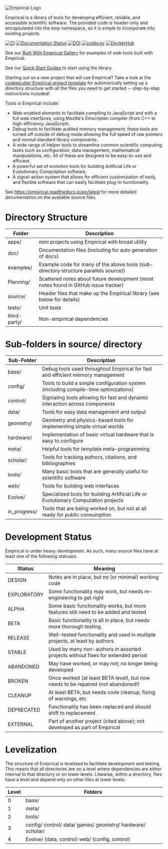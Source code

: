 ![Empirical Logo](/doc/EmpiricalBanner.png)

Empirical is a library of tools for developing efficient, reliable, and accessible scientific
software.  The provided code is header-only and encapsulated into the emp namespace, so it
is simple to incorporate into existing projects.

[![CI](https://github.com/devosoft/Empirical/workflows/CI/badge.svg)](https://github.com/devosoft/Empirical/actions?query=workflow%3ACI+branch%3Amaster) [![Documentation Status](https://readthedocs.org/projects/empirical/badge/?version=latest)](https://empirical.readthedocs.io/en/latest/?badge=latest) [![DOI](https://zenodo.org/badge/24824563.svg)](https://zenodo.org/badge/latestdoi/24824563) [![codecov](https://codecov.io/gh/devosoft/Empirical/branch/master/graph/badge.svg)](https://codecov.io/gh/devosoft/Empirical)
[![DockerHub](https://img.shields.io/badge/DockerHub-Hosted-blue)](https://hub.docker.com/r/devosoft/empirical)


See our [Built With Empirical Gallery](https://empirical.readthedocs.io/en/latest/BuiltWithEmpiricalGallery) for examples of web tools built with Empirical.

See our [Quick Start Guides](https://empirical.readthedocs.io/en/latest/QuickStartGuides) to start using the library.

Starting out on a new project that will use Empirical?
Take a look at the [cookiecutter Empirical project template](https://github.com/devosoft/cookiecutter-empirical-project) for automarically setting up a directory structure with all the files you need to get started -- step-by-step instructions included!

Tools in Empirical include:
* Web-enabled elements to facilitate compiling to JavaScript and with a full web interfaces,
  using Mozilla's Emscripten compiler (from C++ to high-efficiency JavaScript).
* Debug tools to facilitate audited memory management; these tools are turned off outside of
  debug mode allowing the full speed of raw pointers and normal standard library components.
* A wide range of Helper tools to streamline common scientific computing tasks such as
  configuration, data management, mathematical manipulations, etc.
  All of these are designed to be  easy-to-use and efficient.
* A powerful set of evolution tools for building Artificial Life or Evolutionary Computation
  software.
* A signal-action system that allows for efficient customization of tools, and flexible
  software that can easily facilitate plug-in functionality.

See https://empirical.readthedocs.io/en/latest for more detailed documentation
on the available source files.

# Directory Structure

| Folder       | Description
| ------------ | ----
| apps/        | mini projects using Empirical with broad utility
| doc/         | Documentation files (including for auto generation of docs)
| examples/    | Example code for many of the above tools (sub-directory structure parallels source/)
| Planning/    | Scattered notes about future development (most notes found in GitHub issue tracker)
| source/      | Header files that make up the Empirical library (see below for details)
| tests/       | Unit tests
| third-party/ | Non-empirical dependencies


# Sub-folders in source/ directory

| Sub-Folder  | Description
| ----------- | ----
| base/       | Debug tools used throughout Empirical for fast and efficient memory management
| config/     | Tools to build a simple configuration system (including compile-time optimizations)
| control/    | Signialing tools allowing for fast and dynamic interaction across components
| data/       | Tools for easy data management and output
| geometry/   | Geometry and physics-based tools for implementing simple virtual worlds
| hardware/   | Implementation of basic virtual hardware that is easy to configure
| meta/       | Helpful tools for template meta-programming
| scholar/    | Tools for tracking authors, citations, and bibliographies
| tools/      | Many basic tools that are generally useful for scientific software
| web/        | Tools for building web interfaces
| Evolve/        | Specialized tools for building Artificial Life or Evolutionary Computation projects
| in_progress/ | Tools that are being worked on, but not at all ready for public consumption


# Development Status

Empirical is under heavy development.  As such, many source files have at least one of the
following statuses:

| Status | Meaning
| ------ | -------
| DESIGN | Notes are in place, but no (or minimal) working code
| EXPLORATORY | Some functionality may work, but needs re-engineering to get right
| ALPHA | Some basic functionality works, but more features still need to be added and tested
| BETA | Basic functionality is all in place, but needs more thorough testing.
| RELEASE | Well-tested functionality and used in multiple projects, at least by authors
| STABLE | Used by many non-authors in assorted projects without fixes for extended period
| ABANDONED | May have worked, or may not; no longer being developed
| BROKEN | Once worked (at least BETA level), but now needs to be repaired (not abandoned!)
| CLEANUP | At least BETA, but needs code cleanup, fixing of warnings, etc
| DEPRECATED | Functionality has been replaced and should shift to replacement.
| EXTERNAL | Part of another project (cited above); not developed as part of Empirical


# Levelization

The structure of Empirical is levelized to facilitate development and testing.  This means
that all directories are on a level where dependencies are either internal to that directory
or on lower levels.  Likewise, within a directory, files have a level and depend only on other
files at lower levels.

| Level | Folders
| ----  | ----
| 0 |  base/
| 1 |  meta/
| 2 |  tools/
| 3 |  config/  control/  data/  games/  geometry/  hardware/  scholar/
| 4 |  Evolve/ (data, control)  web/ (config, control)
